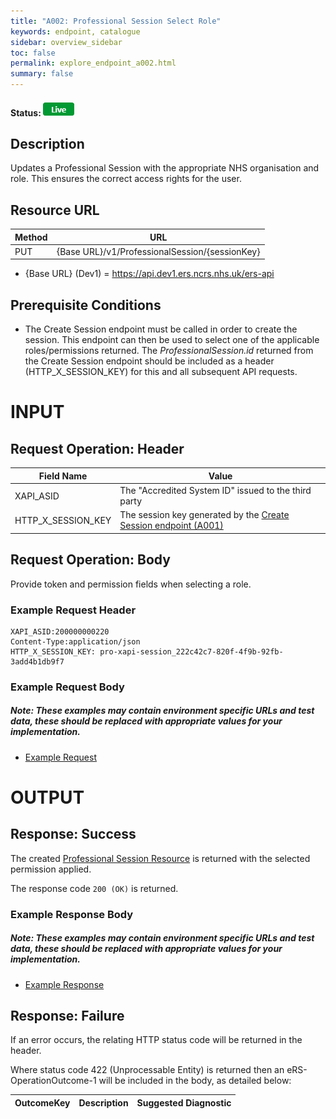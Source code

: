 ```yaml
---
title: "A002: Professional Session Select Role"
keywords: endpoint, catalogue
sidebar: overview_sidebar
toc: false
permalink: explore_endpoint_a002.html
summary: false
---
```


#### Status: ![Live](images/icons/api_live.png)

## Description
Updates a Professional Session with the appropriate NHS organisation and role. This ensures the correct access rights for the user.

## Resource URL

| Method | URL |
| -------------| --- |
| PUT | {Base URL}/v1/ProfessionalSession/{sessionKey}

- {Base URL} (Dev1) = https://api.dev1.ers.ncrs.nhs.uk/ers-api  

## Prerequisite Conditions
- The Create Session endpoint must be called in order to create the session. This endpoint can then be used to select one of the applicable roles/permissions returned. The _ProfessionalSession.id_ returned from the Create Session endpoint should be included as a header (HTTP_X_SESSION_KEY) for this and all subsequent API requests.

# INPUT

## Request Operation: Header

| Field Name | Value |
| ---------- | ----- |
| XAPI_ASID | The "Accredited System ID" issued to the third party |
| HTTP_X_SESSION_KEY | The session key generated by the [Create Session endpoint (A001)](explore_endpoint_a001.html) |

## Request Operation: Body
Provide token and permission fields when selecting a role.

### Example Request Header
```http
XAPI_ASID:200000000220
Content-Type:application/json
HTTP_X_SESSION_KEY: pro-xapi-session_222c42c7-820f-4f9b-92fb-3add4b1db9f7
```

### Example Request Body
##### Note: These examples may contain environment specific URLs and test data, these should be replaced with appropriate values for your implementation.  

- [Example Request](downloads/json/A002_Request.json)

# OUTPUT
## Response: Success
The created [Professional Session Resource](explore_models.html) is returned with the selected permission applied.

The response code `200 (OK)` is returned.

### Example Response Body
##### Note: These examples may contain environment specific URLs and test data, these should be replaced with appropriate values for your implementation.  

- [Example Response](downloads/json/A002_Response.json)

## Response: Failure
If an error occurs, the relating HTTP status code will be returned in the header.  

Where status code 422 (Unprocessable Entity) is returned then an eRS-OperationOutcome-1 will be included in the body, as detailed below:

| OutcomeKey | Description | Suggested Diagnostic |
| ---------- | ----------- | -------------------- |
